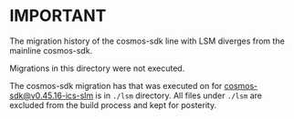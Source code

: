# IMPORTANT

The migration history of the cosmos-sdk line with LSM diverges from the mainline cosmos-sdk.

Migrations in this directory were not executed.

The cosmos-sdk migration has that was executed on for cosmos-sdk@v0.45.16-ics-slm is in `./lsm` directory.
All files under `./lsm` are excluded from the build process and kept for posterity.

